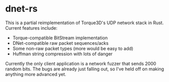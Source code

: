 # dnet-rs

This is a partial reimplementation of Torque3D's UDP network stack in Rust. Current features include:
- Torque-compatible BitStream implementation
- DNet-compatible raw packet sequences/acks
- Some non-raw packet types (more would be easy to add)
- Huffman string compression with lots of danger

Currently the only client application is a network fuzzer that sends 2000 random bits. The bugs are already just falling out, so I've held off on making anything more advanced yet.
